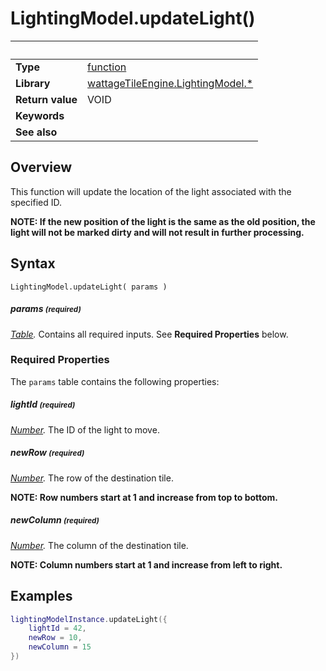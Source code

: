 # LightingModel.updateLight()

|                      | &nbsp;
| -------------------- | ---------------------------------------------------------------
| __Type__             | [function](http://docs.coronalabs.com/api/type/Function.html)
| __Library__          | [wattageTileEngine.LightingModel.*](type_lightingModel.markdown)
| __Return value__     | VOID
| __Keywords__         |
| __See also__         |


## Overview

This function will update the location of the light associated with the
specified ID.

**NOTE: If the new position of the light is the same as the old
position, the light will not be marked dirty and will not result in
further processing.**

## Syntax

	LightingModel.updateLight( params )

##### params <small>(required)</small>
_[Table](http://docs.coronalabs.com/api/type/Table.html)._
Contains all required inputs. See **Required Properties** below.

### Required Properties

The `params` table contains the following properties:
##### lightId <small>(required)</small>
_[Number](https://docs.coronalabs.com/api/type/Number.html)._
The ID of the light to move.

##### newRow <small>(required)</small>
_[Number](https://docs.coronalabs.com/api/type/Number.html)._
 The row of the destination tile.

 **NOTE: Row numbers start at 1 and increase from top to bottom.**

##### newColumn <small>(required)</small>
_[Number](https://docs.coronalabs.com/api/type/Number.html)._
The column of the destination tile.

**NOTE: Column numbers start at 1 and increase from left to right.**

## Examples

``````lua
lightingModelInstance.updateLight({
    lightId = 42,
    newRow = 10,
    newColumn = 15
})
``````
